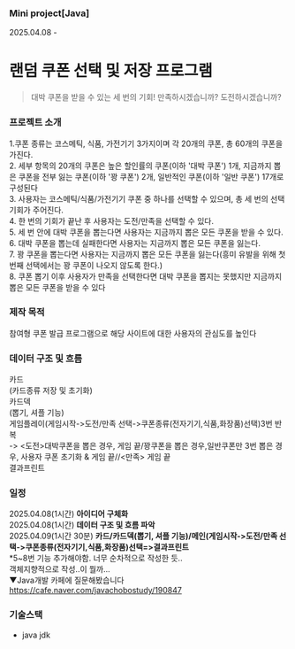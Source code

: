 ### Mini project[Java] 
2025.04.08 -
# 랜덤 쿠폰 선택 및 저장 프로그램
> 대박 쿠폰을 받을 수 있는 세 번의 기회! 만족하시겠습니까? 도전하시겠습니까?

### 프로젝트 소개
1.쿠폰 종류는 코스메틱, 식품, 가전기기 3가지이며 각 20개의 쿠폰, 총 60개의 쿠폰을 가진다.<br/>
2. 세부 항목의 20개의 쿠폰은 높은 할인률의 쿠폰(이하 '대박 쿠폰') 1개, 지금까지 뽑은 쿠폰을 전부 잃는 쿠폰(이하 '꽝 쿠폰') 2개, 일반적인 쿠폰(이하 '일반 쿠폰') 17개로 구성된다<br/>
3. 사용자는 코스메틱/식품/가전기기 쿠폰 중 하나를 선택할 수 있으며, 총 세 번의 선택 기회가 주어진다.<br/>
4. 한 번의 기회가 끝난 후 사용자는 도전/만족을 선택할 수 있다.<br/>
5. 세 번 안에 대박 쿠폰을 뽑는다면 사용자는 지금까지 뽑은 모든 쿠폰을 받을 수 있다.<br/>
6. 대박 쿠폰을 뽑는데 실패한다면 사용자는 지금까지 뽑은 모든 쿠폰을 잃는다.<br/>
7. 꽝 쿠폰을 뽑는다면 사용자는 지금까지 뽑은 모든 쿠폰을 잃는다(흥미 유발을 위해 첫번째 선택에서는 꽝 쿠폰이 나오지 않도록 한다.) <br/>
8. 쿠폰 뽑기 이후 사용자가 만족을 선택한다면 대박 쿠폰을 뽑지는 못했지만 지금까지 뽑은 모든 쿠폰을 받을 수 있다<br/>

### 제작 목적
참여형 쿠폰 발급 프로그램으로 해당 사이트에 대한 사용자의 관심도를 높인다


### 데이터 구조 및 흐름
카드<br/>
(카드종류 저장 및 초기화)<br/>
카드덱<br/>
(뽑기, 셔플 기능)<br/>
게임플레이(게임시작->도전/만족 선택->쿠폰종류(전자기기,식품,화장품)선택)3번 반복<br/>
-> <도전>대박쿠폰을 뽑은 경우, 게임 끝/꽝쿠폰을 뽑은 경우,일반쿠폰만 3번 뽑은 경우, 사용자 쿠폰 초기화 & 게임 끝//<만족> 게임 끝 <br/>
결과프린트

### 일정
2025.04.08(1시간)  **아이디어 구체화**<br/>
2025.04.08(1시간)  **데이터 구조 및 흐름 파악**<br/>
2025.04.09(1시간 30분)  **카드/카드덱(뽑기, 셔플 기능)/메인(게임시작->도전/만족 선택->쿠폰종류(전자기기,식품,화장품)선택=>결과프린트**<br/>
*5~8번 기능 추가해야함. 너무 순차적으로 작성한 듯..<br/>
객체지향적으로 작성..이 뭘까...<br/>
▼Java개발 카페에 질문해봤습니다<br/>
https://cafe.naver.com/javachobostudy/190847<br/>

### 기술스택
* java jdk

